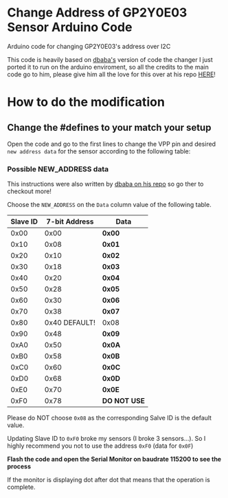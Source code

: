# Change Address of GP2Y0E03 Sensor Arduino Code

Arduino code for changing GP2Y0E03's address over I2C

This code is heavily based on [dbaba's](https://github.com/dbaba) version of code the changer I just ported it to run on the arduino enviroment, so all the credits to the main code go to him, please give him all the love for this over at his repo [HERE](https://github.com/dbaba/gp2y0e03-address-programmer)!


# How to do the modification

## Change the #defines to your match your setup
Open the code and go to the first lines to change the VPP pin and desired `new address data` for the sensor according to the following table:

### Possible NEW_ADDRESS data

This instructions were also written by [dbaba on his repo](https://github.com/dbaba/gp2y0e03-address-programmer) so go ther to checkout more!

Choose the `NEW_ADDRESS` on the  `Data` column value of the following table.

| Slave ID | 7-bit Address |   Data   |
|----------|---------------|----------|
| 0x00     | 0x00          | **0x00** |
| 0x10     | 0x08          | **0x01** |
| 0x20     | 0x10          | **0x02** |
| 0x30     | 0x18          | **0x03** |
| 0x40     | 0x20          | **0x04** |
| 0x50     | 0x28          | **0x05** |
| 0x60     | 0x30          | **0x06** |
| 0x70     | 0x38          | **0x07** |
| 0x80     | 0x40 DEFAULT! |   0x08   |
| 0x90     | 0x48          | **0x09** |
| 0xA0     | 0x50          | **0x0A** |
| 0xB0     | 0x58          | **0x0B** |
| 0xC0     | 0x60          | **0x0C** |
| 0xD0     | 0x68          | **0x0D** |
| 0xE0     | 0x70          | **0x0E** |
| 0xF0     | 0x78          | **DO NOT USE** |

Please do NOT choose `0x08` as the corresponding Salve ID is the default value.

Updating Slave ID to `0xF0` broke my sensors (I broke 3 sensors...). So I highly recommend you not to use the address `0xF0` (data for `0x0F`)

**Flash the code and open the Serial Monitor on baudrate 115200 to see the process**

If the monitor is displaying dot after dot that means that the operation is complete.